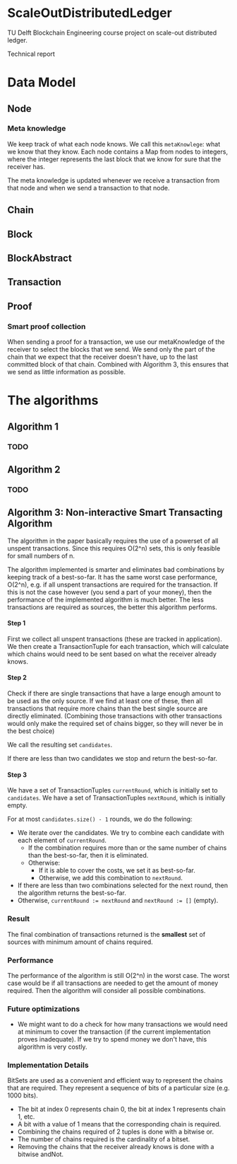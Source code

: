 # ScaleOutDistributedLedger
TU Delft Blockchain Engineering course project on scale-out distributed ledger.

Technical report

# Data Model #
## Node ##

### Meta knowledge ###
We keep track of what each node knows. We call this `metaKnowlege`: what we know that they know. Each node contains a Map from nodes to integers, where the integer represents the last block that we know for sure that the receiver has. 

The meta knowledge is updated whenever we receive a transaction from that node and when we send a transaction to that node.

## Chain ##

## Block ##

## BlockAbstract ##

## Transaction ##

## Proof ##

### Smart proof collection ###
When sending a proof for a transaction, we use our metaKnowledge of the receiver to select the blocks that we send. We send only the part of the chain that we expect that the receiver doesn't have, up to the last committed block of that chain. Combined with Algorithm 3, this ensures that we send as little information as possible.

# The algorithms #
## Algorithm 1 ##
### TODO ###

## Algorithm 2 ##
### TODO ###

## Algorithm 3: Non-interactive Smart Transacting Algorithm ##
The algorithm in the paper basically requires the use of a powerset of all unspent transactions. Since this requires O(2^n) sets, this is only feasible for small numbers of n.

The algorithm implemented is smarter and eliminates bad combinations by keeping track of a best-so-far. It has the same worst case performance, O(2^n), e.g. if all unspent transactions are required for the transaction. If this is not the case however (you send a part of your money), then the performance of the implemented algorithm is much better. The less transactions are required as sources, the better this algorithm performs.

#### Step 1 ####
First we collect all unspent transactions (these are tracked in application). We then create a TransactionTuple for each transaction, which will calculate which chains would need to be sent based on what the receiver already knows.

#### Step 2 ####
Check if there are single transactions that have a large enough amount to be used as the only source. If we find at least one of these, then all transactions that require more chains than the best single source are directly eliminated. (Combining those transactions with other transactions would only make the required set of chains bigger, so they will never be in the best choice)

We call the resulting set `candidates`.

If there are less than two candidates we stop and return the best-so-far.

#### Step 3 ####
We have a set of TransactionTuples `currentRound`, which is initially set to `candidates`.
We have a set of TransactionTuples `nextRound`, which is initially empty.

For at most `candidates.size() - 1` rounds, we do the following:
- We iterate over the candidates. We try to combine each candidate with each element of `currentRound`.
    - If the combination requires more than or the same number of chains than the best-so-far, then it is eliminated.
    - Otherwise:
        - If it is able to cover the costs, we set it as best-so-far.
        - Otherwise, we add this combination to `nextRound`.
- If there are less than two combinations selected for the next round, then the algorithm returns the best-so-far.
- Otherwise, `currentRound := nextRound` and `nextRound := []` (empty).

### Result ###
The final combination of transactions returned is the **smallest** set of sources with minimum amount of chains required.

### Performance ###
The performance of the algorithm is still O(2^n) in the worst case. The worst case would be if all transactions are needed to get the amount of money required. Then the algorithm will consider all possible combinations.

### Future optimizations ###
* We might want to do a check for how many transactions we would need at minimum to cover the transaction (if the current implementation proves inadequate). If we try to spend money we don't have, this algorithm is very costly.

### Implementation Details ###
BitSets are used as a convenient and efficient way to represent the chains that are required. They represent a sequence of bits of a particular size (e.g. 1000 bits).
* The bit at index 0 represents chain 0, the bit at index 1 represents chain 1, etc.
* A bit with a value of 1 means that the corresponding chain is required.
* Combining the chains required of 2 tuples is done with a bitwise or.
* The number of chains required is the cardinality of a bitset.
* Removing the chains that the receiver already knows is done with a bitwise andNot.
